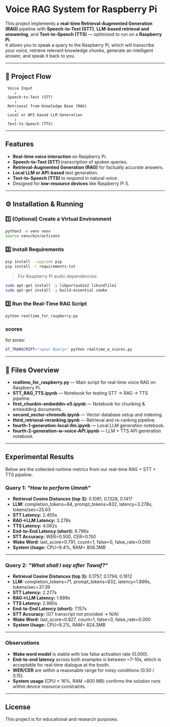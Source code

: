 
# Voice RAG System for Raspberry Pi

This project implements a **real-time Retrieval-Augmented Generation (RAG)** pipeline with **Speech-to-Text (STT)**, **LLM-based retrieval and answering**, and **Text-to-Speech (TTS)** — optimized to run on a **Raspberry Pi**.  
It allows you to speak a query to the Raspberry Pi, which will transcribe your voice, retrieve relevant knowledge chunks, generate an intelligent answer, and speak it back to you.

---

## 📌 Project Flow

```
 Voice Input
    ↓
 Speech-to-Text (STT)
    ↓
 Retrieval from Knowledge Base (RAG)
    ↓
 Local or API-based LLM Generation
    ↓
 Text-to-Speech (TTS)
```

---

##  Features

- **Real-time voice interaction** on Raspberry Pi.
- **Speech-to-Text (STT)** transcription of spoken queries.
- **Retrieval-Augmented Generation (RAG)** for factually accurate answers.
- **Local LLM or API-based** text generation.
- **Text-to-Speech (TTS)** to respond in natural voice.
- Designed for **low-resource devices** like Raspberry Pi 5.

---

## ⚙️ Installation & Running

### 1️⃣ (Optional) Create a Virtual Environment
```bash
python3 -m venv venv
source venv/bin/activate
```

### 2️⃣ Install Requirements
```bash
pip install --upgrade pip
pip install -r requirements.txt
```

> For Raspberry Pi audio dependencies:
```bash
sudo apt-get install -y libportaudio2 libsndfile1
sudo apt-get install -y build-essential cmake
```

### 3️⃣ Run the Real-Time RAG Script
```bash
python realtime_for_raspberry.py
```
### scores

for sores:

```bash
GT_TRANSCRIPT="<your Query>" python realtime_w_scores.py
```
---

## 📂 Files Overview

- **realtime_for_raspberry.py** — Main script for real-time voice RAG on Raspberry Pi.
- **STT_RAG_TTS.ipynb** — Notebook for testing STT → RAG → TTS pipeline.
- **first_chunkin-embeddin-e5.ipynb** — Notebook for chunking & embedding documents.
- **second_vector-chromdb.ipynb** — Vector database setup and indexing.
- **third_retrieval-reranking.ipynb** — Retrieval and re-ranking pipeline.
- **fourth-1-generation-local-llm.ipynb** — Local LLM generation notebook.
- **fourth-2-generation-w-voice-API.ipynb** — LLM + TTS API generation notebook.

---
## Experimental Results

Below are the collected runtime metrics from our real-time RAG + STT + TTS pipeline.

### Query 1: *"How to perform Umrah"*
- **Retrieval Cosine Distances (top 3):** 0.1081, 0.1328, 0.1417
- **LLM:** completion_tokens=84, prompt_tokens=832, latency=3.278s, tokens/sec=25.63
- **STT Latency:** 2.455s
- **RAG→LLM Latency:** 3.278s
- **TTS Latency:** 4.062s
- **End-to-End Latency (short):** 9.796s
- **STT Accuracy:** WER=0.500, CER=0.150
- **Wake Word:** last_score=0.791, count=1, false=0, false_rate=0.000
- **System Usage:** CPU=9.4%, RAM= 808.3MB 

---

### Query 2: *"What shall I say after Tawaf?"*
- **Retrieval Cosine Distances (top 3):** 0.1757, 0.1794, 0.1812
- **LLM:** completion_tokens=71, prompt_tokens=832, latency=1.899s, tokens/sec=37.39
- **STT Latency:** 2.277s
- **RAG→LLM Latency:** 1.899s
- **TTS Latency:** 2.980s
- **End-to-End Latency (short):** 7.157s
- **STT Accuracy:** (GT transcript not provided → N/A)
- **Wake Word:** last_score=0.827, count=1, false=0, false_rate=0.000
- **System Usage:** CPU=9.2%, RAM= 824.3MB

---

### Observations
- **Wake word model** is stable with low false activation rate (0.000).
- **End-to-end latency** across both examples is between ~7–10s, which is acceptable for real-time dialogue at the booth.
- **WER/CER** are within a reasonable range for noisy conditions (0.50 / 0.15).
- **System usage** (CPU < 16%, RAM ~800 MB) confirms the solution runs within device resource constraints.

---


##  License
This project is for educational and research purposes.
